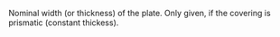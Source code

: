 Nominal width (or thickness) of the plate. Only given, if the covering is prismatic (constant thickess).
